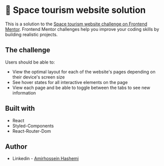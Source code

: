 # 🚀 Space tourism website solution

This is a solution to the [Space tourism website challenge on Frontend Mentor](https://www.frontendmentor.io/challenges/space-tourism-multipage-website-gRWj1URZ3). Frontend Mentor challenges help you improve your coding skills by building realistic projects.

## The challenge

Users should be able to:

- View the optimal layout for each of the website's pages depending on their device's screen size
- See hover states for all interactive elements on the page
- View each page and be able to toggle between the tabs to see new information

## Built with

- React
- Styled-Components
- React-Router-Dom

## Author

- Linkedin - [Amirhossein Hashemi](https://linkedin.com/in/amirhoseinhashemi)
